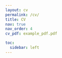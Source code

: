 ```yaml
---
layout: cv
permalink: /cv/
title: CV
nav: true
nav_order: 4
cv_pdf: example_pdf.pdf

toc:
  sidebar: left
---
```

